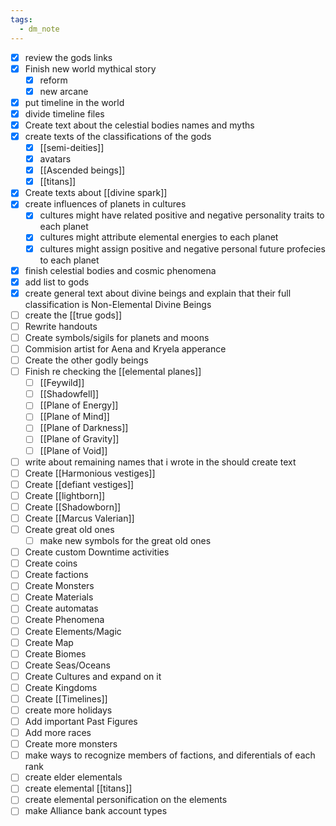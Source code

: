 ```yaml
---
tags:
  - dm_note
---
```

- [x]  review the gods links
- [x]  Finish new world mythical story
    - [x]  reform
    - [x]  new arcane
- [x]  put timeline in the world
- [x]  divide timeline files
- [x]  Create text about the celestial bodies names and myths
- [x]  create texts of the classifications of the gods
    - [x]  [[semi-deities]]
    - [x]  avatars
    - [x]  [[Ascended beings]]
    - [x]  [[titans]]
- [x]  Create texts about [[divine spark]]
- [x]  create influences of planets in cultures
    - [x]  cultures might have related positive and negative personality traits to each planet
    - [x]  cultures might attribute elemental energies to each planet
    - [x]  cultures might assign positive and negative personal future profecies to each planet
- [x]  finish celestial bodies and cosmic phenomena
- [x]  add list to gods
- [x]  create general text about divine beings and explain that their full classification is Non-Elemental Divine Beings
- [ ]  create the [[true gods]]
- [ ] Rewrite handouts
- [ ] Create symbols/sigils for planets and moons
- [ ] Commision artist for Aena and Kryela apperance
- [ ]  Create the other godly beings
- [ ]  Finish re checking the [[elemental planes]]
    - [ ]  [[Feywild]]
    - [ ]  [[Shadowfell]]
    - [ ]  [[Plane of Energy]]
    - [ ]  [[Plane of Mind]]
    - [ ]  [[Plane of Darkness]]
    - [ ]  [[Plane of Gravity]]
    - [ ]  [[Plane of Void]]
- [ ]  write about remaining names that i wrote in the should create text
- [ ]  Create [[Harmonious vestiges]]
- [ ]  Create [[defiant vestiges]]
- [ ]  Create [[lightborn]]
- [ ]  Create [[Shadowborn]]
- [ ]  Create [[Marcus Valerian]]
- [ ]  Create great old ones
	- [ ]  make new symbols for the great old ones
- [ ]  Create custom Downtime activities
- [ ]  Create coins
- [ ]  Create factions
- [ ]  Create Monsters
- [ ]  Create Materials
- [ ]  Create automatas
- [ ]  Create Phenomena
- [ ]  Create Elements/Magic
- [ ]  Create Map
- [ ]  Create Biomes
- [ ]  Create Seas/Oceans
- [ ]  Create Cultures and expand on it
- [ ]  Create Kingdoms
- [ ]  Create [[Timelines]]
- [ ]  create more holidays
- [ ] Add important Past Figures
- [ ] Add more races
- [ ] Create more monsters
- [ ]  make ways to recognize members of factions, and diferentials of each rank
- [ ]  create elder elementals
- [ ]  create elemental [[titans]]
- [ ]  create elemental personification on the elements
- [ ]  make Alliance bank account types